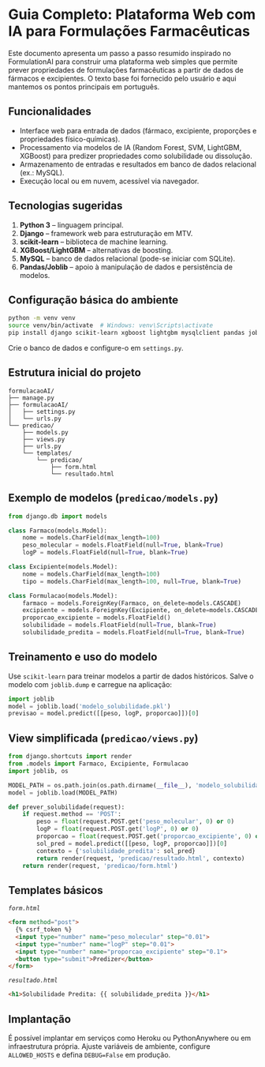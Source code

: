 # Guia Completo: Plataforma Web com IA para Formulações Farmacêuticas

Este documento apresenta um passo a passo resumido inspirado no FormulationAI para construir uma plataforma web simples que permite prever propriedades de formulações farmacêuticas a partir de dados de fármacos e excipientes. O texto base foi fornecido pelo usuário e aqui mantemos os pontos principais em português.

## Funcionalidades
- Interface web para entrada de dados (fármaco, excipiente, proporções e propriedades físico-químicas).
- Processamento via modelos de IA (Random Forest, SVM, LightGBM, XGBoost) para predizer propriedades como solubilidade ou dissolução.
- Armazenamento de entradas e resultados em banco de dados relacional (ex.: MySQL).
- Execução local ou em nuvem, acessível via navegador.

## Tecnologias sugeridas
1. **Python 3** – linguagem principal.
2. **Django** – framework web para estruturação em MTV.
3. **scikit-learn** – biblioteca de machine learning.
4. **XGBoost/LightGBM** – alternativas de boosting.
5. **MySQL** – banco de dados relacional (pode-se iniciar com SQLite).
6. **Pandas/Joblib** – apoio à manipulação de dados e persistência de modelos.

## Configuração básica do ambiente
```bash
python -m venv venv
source venv/bin/activate  # Windows: venv\Scripts\activate
pip install django scikit-learn xgboost lightgbm mysqlclient pandas joblib
```
Crie o banco de dados e configure-o em `settings.py`.

## Estrutura inicial do projeto
```text
formulacaoAI/
├── manage.py
├── formulacaoAI/
│   ├── settings.py
│   └── urls.py
└── predicao/
    ├── models.py
    ├── views.py
    ├── urls.py
    └── templates/
        └── predicao/
            ├── form.html
            └── resultado.html
```

## Exemplo de modelos (`predicao/models.py`)
```python
from django.db import models

class Farmaco(models.Model):
    nome = models.CharField(max_length=100)
    peso_molecular = models.FloatField(null=True, blank=True)
    logP = models.FloatField(null=True, blank=True)

class Excipiente(models.Model):
    nome = models.CharField(max_length=100)
    tipo = models.CharField(max_length=100, null=True, blank=True)

class Formulacao(models.Model):
    farmaco = models.ForeignKey(Farmaco, on_delete=models.CASCADE)
    excipiente = models.ForeignKey(Excipiente, on_delete=models.CASCADE)
    proporcao_excipiente = models.FloatField()
    solubilidade = models.FloatField(null=True, blank=True)
    solubilidade_predita = models.FloatField(null=True, blank=True)
```

## Treinamento e uso do modelo
Use `scikit-learn` para treinar modelos a partir de dados históricos. Salve o modelo com `joblib.dump` e carregue na aplicação:
```python
import joblib
model = joblib.load('modelo_solubilidade.pkl')
previsao = model.predict([[peso, logP, proporcao]])[0]
```

## View simplificada (`predicao/views.py`)
```python
from django.shortcuts import render
from .models import Farmaco, Excipiente, Formulacao
import joblib, os

MODEL_PATH = os.path.join(os.path.dirname(__file__), 'modelo_solubilidade.pkl')
model = joblib.load(MODEL_PATH)

def prever_solubilidade(request):
    if request.method == 'POST':
        peso = float(request.POST.get('peso_molecular', 0) or 0)
        logP = float(request.POST.get('logP', 0) or 0)
        proporcao = float(request.POST.get('proporcao_excipiente', 0) or 0)
        sol_pred = model.predict([[peso, logP, proporcao]])[0]
        contexto = {'solubilidade_predita': sol_pred}
        return render(request, 'predicao/resultado.html', contexto)
    return render(request, 'predicao/form.html')
```

## Templates básicos
*`form.html`*
```html
<form method="post">
  {% csrf_token %}
  <input type="number" name="peso_molecular" step="0.01">
  <input type="number" name="logP" step="0.01">
  <input type="number" name="proporcao_excipiente" step="0.1">
  <button type="submit">Predizer</button>
</form>
```
*`resultado.html`*
```html
<h1>Solubilidade Predita: {{ solubilidade_predita }}</h1>
```

## Implantação
É possível implantar em serviços como Heroku ou PythonAnywhere ou em infraestrutura própria. Ajuste variáveis de ambiente, configure `ALLOWED_HOSTS` e defina `DEBUG=False` em produção.


